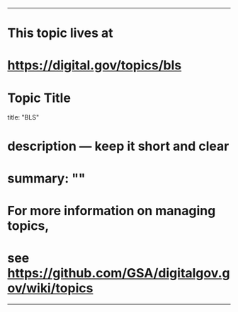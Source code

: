 
---
# This topic lives at
# https://digital.gov/topics/bls

# Topic Title
title: "BLS"

# description — keep it short and clear
# summary: ""


# For more information on managing topics,
# see https://github.com/GSA/digitalgov.gov/wiki/topics
---